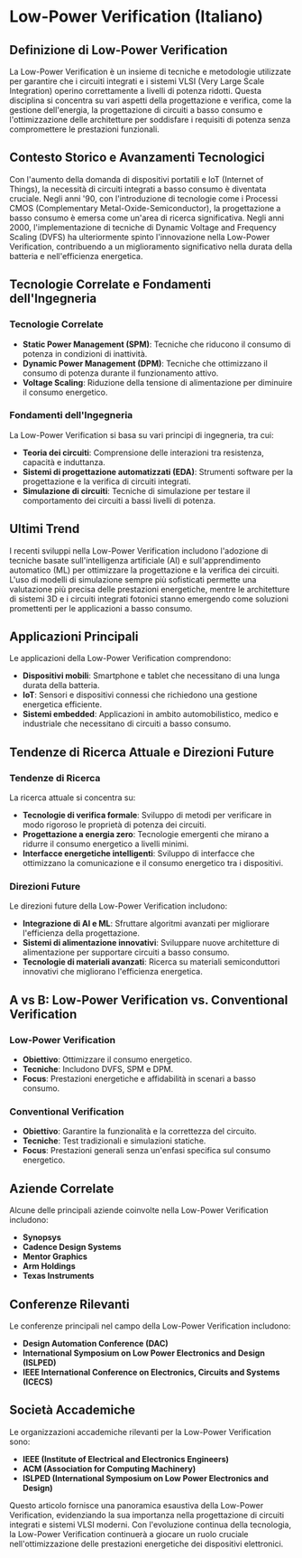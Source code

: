 # Low-Power Verification (Italiano)

## Definizione di Low-Power Verification

La Low-Power Verification è un insieme di tecniche e metodologie utilizzate per garantire che i circuiti integrati e i sistemi VLSI (Very Large Scale Integration) operino correttamente a livelli di potenza ridotti. Questa disciplina si concentra su vari aspetti della progettazione e verifica, come la gestione dell'energia, la progettazione di circuiti a basso consumo e l'ottimizzazione delle architetture per soddisfare i requisiti di potenza senza compromettere le prestazioni funzionali.

## Contesto Storico e Avanzamenti Tecnologici

Con l'aumento della domanda di dispositivi portatili e IoT (Internet of Things), la necessità di circuiti integrati a basso consumo è diventata cruciale. Negli anni '90, con l'introduzione di tecnologie come i Processi CMOS (Complementary Metal-Oxide-Semiconductor), la progettazione a basso consumo è emersa come un'area di ricerca significativa. Negli anni 2000, l'implementazione di tecniche di Dynamic Voltage and Frequency Scaling (DVFS) ha ulteriormente spinto l'innovazione nella Low-Power Verification, contribuendo a un miglioramento significativo nella durata della batteria e nell'efficienza energetica.

## Tecnologie Correlate e Fondamenti dell'Ingegneria

### Tecnologie Correlate

- **Static Power Management (SPM)**: Tecniche che riducono il consumo di potenza in condizioni di inattività.
- **Dynamic Power Management (DPM)**: Tecniche che ottimizzano il consumo di potenza durante il funzionamento attivo.
- **Voltage Scaling**: Riduzione della tensione di alimentazione per diminuire il consumo energetico.

### Fondamenti dell'Ingegneria

La Low-Power Verification si basa su vari principi di ingegneria, tra cui:

- **Teoria dei circuiti**: Comprensione delle interazioni tra resistenza, capacità e induttanza.
- **Sistemi di progettazione automatizzati (EDA)**: Strumenti software per la progettazione e la verifica di circuiti integrati.
- **Simulazione di circuiti**: Tecniche di simulazione per testare il comportamento dei circuiti a bassi livelli di potenza.

## Ultimi Trend

I recenti sviluppi nella Low-Power Verification includono l'adozione di tecniche basate sull'intelligenza artificiale (AI) e sull'apprendimento automatico (ML) per ottimizzare la progettazione e la verifica dei circuiti. L'uso di modelli di simulazione sempre più sofisticati permette una valutazione più precisa delle prestazioni energetiche, mentre le architetture di sistemi 3D e i circuiti integrati fotonici stanno emergendo come soluzioni promettenti per le applicazioni a basso consumo.

## Applicazioni Principali

Le applicazioni della Low-Power Verification comprendono:

- **Dispositivi mobili**: Smartphone e tablet che necessitano di una lunga durata della batteria.
- **IoT**: Sensori e dispositivi connessi che richiedono una gestione energetica efficiente.
- **Sistemi embedded**: Applicazioni in ambito automobilistico, medico e industriale che necessitano di circuiti a basso consumo.

## Tendenze di Ricerca Attuale e Direzioni Future

### Tendenze di Ricerca

La ricerca attuale si concentra su:

- **Tecnologie di verifica formale**: Sviluppo di metodi per verificare in modo rigoroso le proprietà di potenza dei circuiti.
- **Progettazione a energia zero**: Tecnologie emergenti che mirano a ridurre il consumo energetico a livelli minimi.
- **Interfacce energetiche intelligenti**: Sviluppo di interfacce che ottimizzano la comunicazione e il consumo energetico tra i dispositivi.

### Direzioni Future

Le direzioni future della Low-Power Verification includono:

- **Integrazione di AI e ML**: Sfruttare algoritmi avanzati per migliorare l'efficienza della progettazione.
- **Sistemi di alimentazione innovativi**: Sviluppare nuove architetture di alimentazione per supportare circuiti a basso consumo.
- **Tecnologie di materiali avanzati**: Ricerca su materiali semiconduttori innovativi che migliorano l'efficienza energetica.

## A vs B: Low-Power Verification vs. Conventional Verification

### Low-Power Verification

- **Obiettivo**: Ottimizzare il consumo energetico.
- **Tecniche**: Includono DVFS, SPM e DPM.
- **Focus**: Prestazioni energetiche e affidabilità in scenari a basso consumo.

### Conventional Verification

- **Obiettivo**: Garantire la funzionalità e la correttezza del circuito.
- **Tecniche**: Test tradizionali e simulazioni statiche.
- **Focus**: Prestazioni generali senza un'enfasi specifica sul consumo energetico.

## Aziende Correlate

Alcune delle principali aziende coinvolte nella Low-Power Verification includono:

- **Synopsys**
- **Cadence Design Systems**
- **Mentor Graphics**
- **Arm Holdings**
- **Texas Instruments**

## Conferenze Rilevanti

Le conferenze principali nel campo della Low-Power Verification includono:

- **Design Automation Conference (DAC)**
- **International Symposium on Low Power Electronics and Design (ISLPED)**
- **IEEE International Conference on Electronics, Circuits and Systems (ICECS)**

## Società Accademiche

Le organizzazioni accademiche rilevanti per la Low-Power Verification sono:

- **IEEE (Institute of Electrical and Electronics Engineers)**
- **ACM (Association for Computing Machinery)**
- **ISLPED (International Symposium on Low Power Electronics and Design)**

Questo articolo fornisce una panoramica esaustiva della Low-Power Verification, evidenziando la sua importanza nella progettazione di circuiti integrati e sistemi VLSI moderni. Con l'evoluzione continua della tecnologia, la Low-Power Verification continuerà a giocare un ruolo cruciale nell'ottimizzazione delle prestazioni energetiche dei dispositivi elettronici.